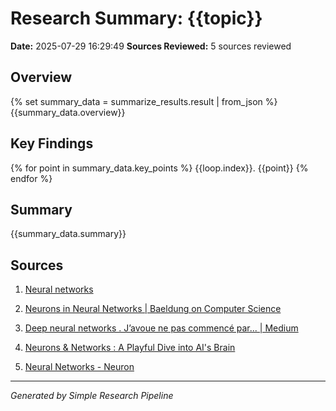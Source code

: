 # Research Summary: {{topic}}
**Date:** 2025-07-29 16:29:49
**Sources Reviewed:** 5 sources reviewed

## Overview
{% set summary_data = summarize_results.result | from_json %}
{{summary_data.overview}}

## Key Findings
{% for point in summary_data.key_points %}
{{loop.index}}. {{point}}
{% endfor %}

## Summary
{{summary_data.summary}}

## Sources

1. [Neural networks](https://en.wikipedia.org/wiki/Neural_networks)

2. [Neurons in Neural Networks | Baeldung on Computer Science](https://www.baeldung.com/cs/neural-networks-neurons)

3. [Deep neural networks . J’avoue ne pas commencé par... | Medium](https://medium.com/@nicolasvoleau/deep-neural-networks-55b2d061ac8f)

4. [Neurons & Networks : A Playful Dive into AI's Brain](https://www.linkedin.com/pulse/neurons-networks-playful-dive-ais-brain-manu-rehani-rdwtc)

5. [Neural Networks - Neuron](https://cs.stanford.edu/people/eroberts/courses/soco/projects/neural-networks/Neuron/index.html)


---
*Generated by Simple Research Pipeline*
